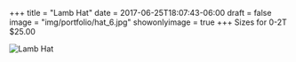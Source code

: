+++
title = "Lamb Hat" 
date =  2017-06-25T18:07:43-06:00
draft = false
image = "img/portfolio/hat_6.jpg"
showonlyimage = true
+++
Sizes for 0-2T
$25.00

![Lamb Hat](/img/portfolio/hat_6.jpg)
